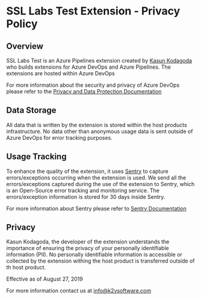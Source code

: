 # SSL Labs Test Extension - Privacy Policy

## Overview
SSL Labs Test is an Azure Pipelines extension created by [Kasun Kodagoda][1] who builds extensions for Azure DevOps and Azure Pipelines. The extensions are hosted within Azure DevOps

For more information about the security and privacy of Azure DevOps please refer to the [Privacy and Data Protection Documentation][2]

## Data Storage
All data that is written by the extension is stored within the host products infrastructure. No data other than anonymous usage data is sent outside of Azure DevOps for error tracking purposes.

## Usage Tracking
To enhance the quality of the extension, it uses [Sentry][3] to capture errors/exceptions occurring when the extension is used. We send all the errors/exceptions captured during the use of the extension to Sentry, which is an Open-Source error tracking and monitoring service. The errors/exception information is stored for 30 days inside Sentry.

For more information about Sentry please refer to [Sentry Documentation][4]

## Privacy
Kasun Kodagoda, the developer of the extension understands the importance of ensuring the privacy of your personally identifiable information (PII). No personally identifiable information is accessible or collected by the extension withing the host product is transferred outside of th host product.

Effective as of August 27, 2019

For more information contact us at [info@k2vsoftware.com][5]



[1]: https://www.linkedin.com/in/kasunkodagoda/
[2]: https://docs.microsoft.com/en-us/azure/devops/organizations/security/data-protection?view=azure-devops
[3]: https://sentry.io/welcome/
[4]: https://docs.sentry.io/
[5]: mailto:info@k2vsoftware.com